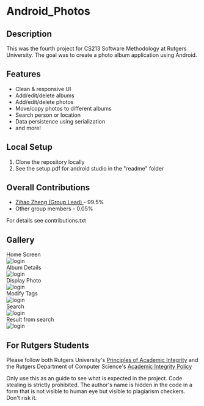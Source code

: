 # Android_Photos

## Description
This was the fourth project for CS213 Software Methodology at Rutgers University. The goal was to create a photo album application using Android.

## Features
* Clean & responsive UI
* Add/edit/delete albums
* Add/edit/delete photos
* Move/copy photos to different albums
* Search person or location
* Data persistence using serialization
* and more!

## Local Setup
1. Clone the repository locally
2. See the setup.pdf for android studio in the "readme" folder

## Overall Contributions 

- [Zihao Zheng (Group Lead) ](https://github.com/zhengzihao2002) - 99.5%
- Other group members - 0.05%

For details see contributions.txt

## Gallery
Home Screen </br>
![login](readme/Home.png)</br>
Album Details </br>
![login](readme/Album.png)</br>
Display Photo </br>
![login](readme/Display.png)</br>
Modify Tags </br>
![login](readme/tags.png)</br>
Search </br>
![login](readme/search.png)</br>
Result from search </br>
![login](readme/searchResults.png)</br>


## For Rutgers Students
Please follow both Rutgers University's [Principles of Academic Integrity](http://academicintegrity.rutgers.edu/) and the Rutgers Department of Computer Science's [Academic Integrity Policy](https://www.cs.rutgers.edu/academics/undergraduate/academic-integrity-policy)

Only use this as an guide to see what is expected in the project. Code stealing is strictly prohibited. The author's name is hidden in the code in a form that is not visible to human eye but visible to plagiarism checkers. Don't risk it.

